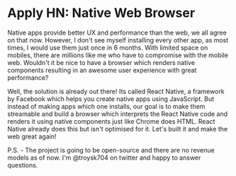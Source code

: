 # Apply HN: Native Web Browser

Native apps provide better UX and performance than the web, we all agree on that now. However, I don&#x27;t see myself installing every other app, as most times, I would use them just once in 6 months. With limited space on mobiles, there are millions like me who have to compromise with the mobile web. Wouldn&#x27;t it be nice to have a browser which renders native components resulting in an awesome user experience with great performance?<p>Well, the solution is already out there! Its called React Native, a framework by Facebook which helps you create native apps using JavaScript. But instead of making apps which one installs, our goal is to make them streamable and build a browser which interprets the React Native code and renders it using native components just like Chrome does HTML. React Native already does this but isn&#x27;t optimised for it. Let&#x27;s built it and make the web great again!<p>P.S. - The project is going to be open-source and there are no revenue models as of now. I&#x27;m @troysk704 on twitter and happy to answer questions.
